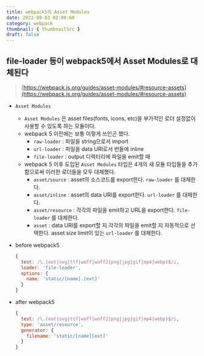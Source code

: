 ```yaml
---
title: webpack5의 Asset Modules
date: 2022-09-03 02:09:60
category: webpack
thumbnail: { thumbnailSrc }
draft: false
---
```


## file-loader 등이 webpack5에서 Asset Modules로 대체된다

> [https://webpack.js.org/guides/asset-modules/#resource-assets](https://webpack.js.org/guides/asset-modules/#resource-assets)

- `Asset Modules`
  - `Asset Modules` 은 asset files(fonts, icons, etc)을 부가적인 로더 설정없이 사용할 수 있도록 하는 모듈이다.
  - webpack 5 이전에는 보통 이렇게 쓰인곤 했다.
    - `raw-loader` : 파일을 string으로서 import
    - `url-loader` : 파일을 data URI로서 번들에 inline
    - `file-loader` : output 디렉터리에 파일을 emit할 때
  - webpack 5 이후 도입된 `Asset Modules` 타입은 4개의 새 모듈 타입들을 추가함으로써 이러한 로더들을 모두 대체했다.
    - `asset/source` : asset의 소스코드를 export한다. `raw-loader` 를 대체한다.
    - `asset/inline` : asset의 data URI를 export한다. `url-loader` 를 대체한다.
    - `asset/resource` : 각각의 파일을 emit하고 URL을 export한다. `file-loader` 를 대체한다.
    - `asset` : data URI를 export할 지 각각의 파일을 emit할 지 자동적으로 선택한다. asset size limit이 있는 `url-loader` 를 대체한다.
- before webpack5

    ```jsx
    {
      test: /\.(eot|svg|ttf|woff|woff2|png|jpg|gif|mp4|webp)$/i,
      loader: 'file-loader',
      options: {
        name: 'static/[name].[ext]'
      }
    }
    ```

- after webpack5

    ```jsx
    {
      test: /\.(eot|svg|ttf|woff|woff2|png|jpg|gif|mp4|webp)$/i,
      type: 'asset/resource',
      generator: {
        filename: 'static/[name][ext]'
      }
    }
    ```
